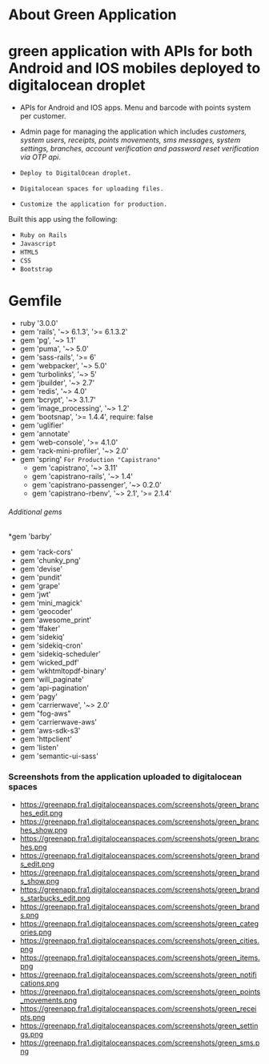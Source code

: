 # About Green Application
# green application with APIs for both Android and IOS mobiles deployed to digitalocean droplet
* APIs for Android and IOS apps. Menu and barcode with points system per customer. 
* Admin page for managing the application which includes  *customers, system users, receipts, points movements, sms messages, system settings, branches, account verification and password reset verification via OTP api*. 

* ` Deploy to DigitalOcean droplet. `
* ` Digitalocean spaces for uploading files. `
* ` Customize the application for production. `

Built this app using the following:
* ` Ruby on Rails `
* ` Javascript `
* ` HTML5 `
* ` CSS `
* ` Bootstrap `

# Gemfile
* ruby '3.0.0'
* gem 'rails', '~> 6.1.3', '>= 6.1.3.2'
* gem 'pg', '~> 1.1'
* gem 'puma', '~> 5.0'
* gem 'sass-rails', '>= 6'
* gem 'webpacker', '~> 5.0'
* gem 'turbolinks', '~> 5'
* gem 'jbuilder', '~> 2.7'
* gem 'redis', '~> 4.0'
* gem 'bcrypt', '~> 3.1.7'
* gem 'image_processing', '~> 1.2'
* gem 'bootsnap', '>= 1.4.4', require: false
* gem 'uglifier'
* gem 'annotate'
* gem 'web-console', '>= 4.1.0'
* gem 'rack-mini-profiler', '~> 2.0'
* gem 'spring'
` For Production "Capistrano" `
  * gem 'capistrano', '~> 3.11'
  * gem 'capistrano-rails', '~> 1.4'
  * gem 'capistrano-passenger', '~> 0.2.0'
  * gem 'capistrano-rbenv', '~> 2.1', '>= 2.1.4'

###### Additional gems
*gem 'barby'
* gem 'rack-cors'
* gem 'chunky_png'
* gem 'devise'
* gem 'pundit'
* gem 'grape'
* gem 'jwt'
* gem 'mini_magick'
* gem 'geocoder'
* gem 'awesome_print'
* gem 'ffaker'
* gem 'sidekiq'
* gem 'sidekiq-cron'
* gem 'sidekiq-scheduler'
* gem 'wicked_pdf'
* gem 'wkhtmltopdf-binary'
* gem 'will_paginate'
* gem 'api-pagination'
* gem 'pagy'
* gem 'carrierwave', '~> 2.0'
* gem "fog-aws"
* gem 'carrierwave-aws'
* gem 'aws-sdk-s3'
* gem 'httpclient'
* gem 'listen'
* gem 'semantic-ui-sass'

### Screenshots from the application uploaded to digitalocean spaces
* https://greenapp.fra1.digitaloceanspaces.com/screenshots/green_branches_edit.png
* https://greenapp.fra1.digitaloceanspaces.com/screenshots/green_branches_show.png
* https://greenapp.fra1.digitaloceanspaces.com/screenshots/green_branches.png
* https://greenapp.fra1.digitaloceanspaces.com/screenshots/green_brands_edit.png
* https://greenapp.fra1.digitaloceanspaces.com/screenshots/green_brands_show.png
* https://greenapp.fra1.digitaloceanspaces.com/screenshots/green_brands_starbucks_edit.png
* https://greenapp.fra1.digitaloceanspaces.com/screenshots/green_brands.png
* https://greenapp.fra1.digitaloceanspaces.com/screenshots/green_categories.png
* https://greenapp.fra1.digitaloceanspaces.com/screenshots/green_cities.png
* https://greenapp.fra1.digitaloceanspaces.com/screenshots/green_items.png
* https://greenapp.fra1.digitaloceanspaces.com/screenshots/green_notifications.png
* https://greenapp.fra1.digitaloceanspaces.com/screenshots/green_points_movements.png
* https://greenapp.fra1.digitaloceanspaces.com/screenshots/green_receipts.png
* https://greenapp.fra1.digitaloceanspaces.com/screenshots/green_settings.png
* https://greenapp.fra1.digitaloceanspaces.com/screenshots/green_sms.png

